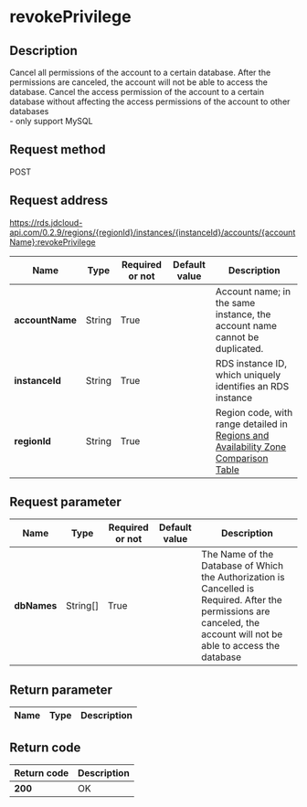 # revokePrivilege


## Description
Cancel all permissions of the account to a certain database. After the permissions are canceled, the account will not be able to access the database. Cancel the access permission of the account to a certain database without affecting the access permissions of the account to other databases<br>- only support MySQL

## Request method
POST

## Request address
https://rds.jdcloud-api.com/0.2.9/regions/{regionId}/instances/{instanceId}/accounts/{accountName}:revokePrivilege

|Name|Type|Required or not|Default value|Description|
|---|---|---|---|---|
|**accountName**|String|True||Account name; in the same instance, the account name cannot be duplicated.|
|**instanceId**|String|True||RDS instance ID, which uniquely identifies an RDS instance|
|**regionId**|String|True||Region code, with range detailed in [Regions and Availability Zone Comparison Table](../Enum-Definitions/Regions-AZ.md)|

## Request parameter
|Name|Type|Required or not|Default value|Description|
|---|---|---|---|---|
|**dbNames**|String[]|True||The Name of the Database of Which the Authorization is Cancelled is Required. After the permissions are canceled, the account will not be able to access the database|


## Return parameter
|Name|Type|Description|
|---|---|---|



## Return code
|Return code|Description|
|---|---|
|**200**|OK|
